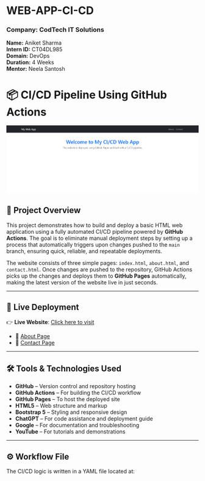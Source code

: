 # WEB-APP-CI-CD


### **Company:** CodTech IT Solutions  
**Name:** Aniket Sharma  
**Intern ID:** CT04DL985  
**Domain:** DevOps  
**Duration:** 4 Weeks  
**Mentor:** Neela Santosh  

# 📦 CI/CD Pipeline Using GitHub Actions

![Web App Screenshot](https://raw.githubusercontent.com/sharmaaniket123/WEB-APP-CI-CD/main/Screenshot%202025-06-05%20140218.png)

## 📌 Project Overview

This project demonstrates how to build and deploy a basic HTML web application using a fully automated CI/CD pipeline powered by **GitHub Actions**. The goal is to eliminate manual deployment steps by setting up a process that automatically triggers upon changes pushed to the `main` branch, ensuring quick, reliable, and repeatable deployments.

The website consists of three simple pages: `index.html`, `about.html`, and `contact.html`. Once changes are pushed to the repository, GitHub Actions picks up the changes and deploys them to **GitHub Pages** automatically, making the latest version of the website live in just seconds.

---

## 🚀 Live Deployment

👉 **Live Website**: [Click here to visit](https://sharmaaniket123.github.io/WEB-APP-CI-CD)

- 🔗 [About Page](https://sharmaaniket123.github.io/WEB-APP-CI-CD/about.html)  
- 🔗 [Contact Page](https://sharmaaniket123.github.io/WEB-APP-CI-CD/contact.html)

---

## 🛠️ Tools & Technologies Used

- **GitHub** – Version control and repository hosting  
- **GitHub Actions** – For building the CI/CD workflow  
- **GitHub Pages** – To host the deployed site  
- **HTML5** – Web structure and markup  
- **Bootstrap 5** – Styling and responsive design  
- **ChatGPT** – For code assistance and deployment guide  
- **Google** – For documentation and troubleshooting  
- **YouTube** – For tutorials and demonstrations

---

## ⚙️ Workflow File

The CI/CD logic is written in a YAML file located at:

